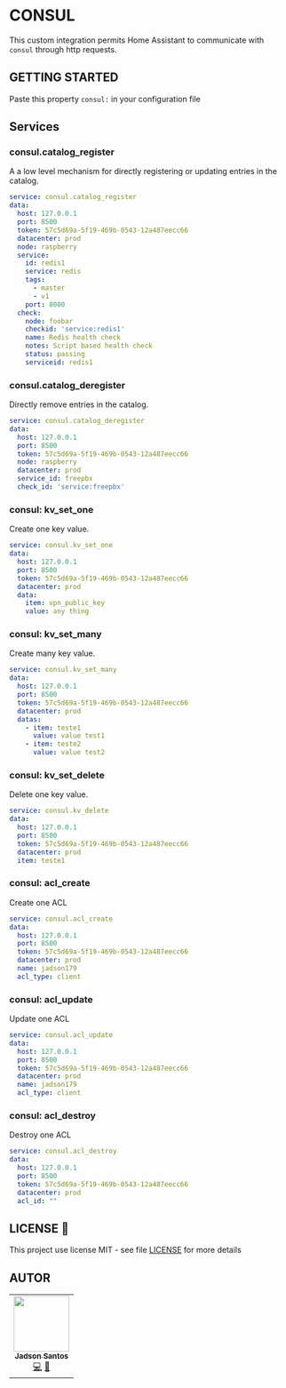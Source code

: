 # CONSUL

This custom integration permits Home Assistant to communicate with `consul` through  http requests.

## GETTING STARTED

Paste this property `consul:` in your configuration file

## Services

### consul.catalog_register

A a low level mechanism for directly registering or updating entries in the catalog.


```yaml
service: consul.catalog_register
data:
  host: 127.0.0.1
  port: 8500
  token: 57c5d69a-5f19-469b-0543-12a487eecc66
  datacenter: prod
  node: raspberry
  service:
    id: redis1
    service: redis
    tags:
      - master
      - v1
    port: 8000
  check:
    node: foobar
    checkid: 'service:redis1'
    name: Redis health check
    notes: Script based health check
    status: passing
    serviceid: redis1

```


### consul.catalog_deregister

Directly remove entries in the catalog.

```yaml
service: consul.catalog_deregister
data:
  host: 127.0.0.1
  port: 8500
  token: 57c5d69a-5f19-469b-0543-12a487eecc66
  node: raspberry
  datacenter: prod
  service_id: freepbx
  check_id: 'service:freepbx'

```


### consul: kv_set_one

Create one key value.


```yaml
service: consul.kv_set_one
data:
  host: 127.0.0.1
  port: 8500
  token: 57c5d69a-5f19-469b-0543-12a487eecc66
  datacenter: prod
  data:
    item: vpn_public_key
    value: any thing

```

### consul: kv_set_many

Create many key value.

```yaml
service: consul.kv_set_many
data:
  host: 127.0.0.1
  port: 8500
  token: 57c5d69a-5f19-469b-0543-12a487eecc66
  datacenter: prod
  datas:
    - item: teste1
      value: value test1
    - item: teste2
      value: value test2
```

### consul: kv_set_delete

Delete one key value.

```yaml
service: consul.kv_delete
data:
  host: 127.0.0.1
  port: 8500
  token: 57c5d69a-5f19-469b-0543-12a487eecc66
  datacenter: prod
  item: teste1

```

### consul: acl_create

Create one ACL

```yaml
service: consul.acl_create
data:
  host: 127.0.0.1
  port: 8500
  token: 57c5d69a-5f19-469b-0543-12a487eecc66
  datacenter: prod
  name: jadson179
  acl_type: client
```

### consul: acl_update

Update one ACL

```yaml
service: consul.acl_update
data:
  host: 127.0.0.1
  port: 8500
  token: 57c5d69a-5f19-469b-0543-12a487eecc66
  datacenter: prod
  name: jadson179
  acl_type: client
```

### consul: acl_destroy

Destroy one ACL

```yaml
service: consul.acl_destroy
data:
  host: 127.0.0.1
  port: 8500
  token: 57c5d69a-5f19-469b-0543-12a487eecc66
  datacenter: prod
  acl_id: ""
```

## LICENSE 📝

This project use license MIT - see file [LICENSE](LICENSE) for more details
## AUTOR

<table>
  <tr>
    <td align="center"><a href="https://github.com/jadson179"><img src="https://avatars0.githubusercontent.com/u/42282908?s=460&u=79ce909209ebf14da91a2d2517c9b0f9e378a4e1&v=4" width="100px;" alt=""/><br /><sub><b>Jadson Santos</b></sub></a><br /><a href="https://github.com/jadson179/controlid/commits?author=jadson179" title="Code">💻</a> <a href="https://github.com/jadson179" title="Design">🎨</a></td>
</table>





 

